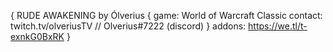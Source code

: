 {
  RUDE AWAKENING by Ólverius 
  {
    game: World of Warcraft Classic
    contact: twitch.tv/olveriusTV // Olverius#7222 (discord)
  }
  addons: https://we.tl/t-exnkG0BxRK
}
